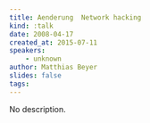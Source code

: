 ```yaml
---
title: Aenderung  Network hacking
kind: :talk
date: 2008-04-17
created_at: 2015-07-11
speakers:
    - unknown
author: Matthias Beyer
slides: false
tags:
---
```


No description.
